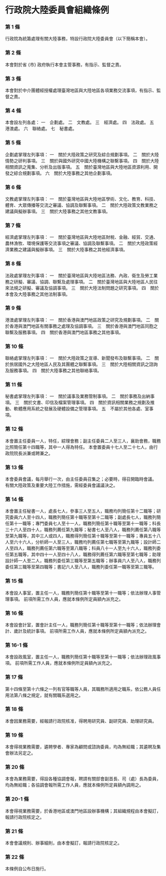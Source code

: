 # 行政院大陸委員會組織條例

### 第 1 條

行政院為統籌處理有關大陸事務，特設行政院大陸委員會（以下簡稱本會）。

### 第 2 條

本會對於省 {市} 政府執行本會主管事務，有指示、監督之責。

### 第 3 條

本會對於中介團體經授權處理臺灣地區與大陸地區各項業務交流事項，有指示、監督之責。

### 第 4 條

本會設左列各處：
一　企劃處。
二　文教處。
三　經濟處。
四　法政處。
五　港澳處。
六　聯絡處。
七　秘書處。

### 第 5 條

企劃處掌理左列事項：
一　關於大陸政策之研究及綜合規劃事項。
二　關於大陸情勢之研判事項。
三　關於與國外研究中國大陸機構之聯繫事項。
四　關於大陸相關資訊之蒐集、分析及出版事項。
五　關於臺灣地區與大陸地區資源利用、開發之綜合規劃事項。
六　關於大陸事務之其他企劃事項。

### 第 6 條

文教處掌理左列事項：
一　關於臺灣地區與大陸地區學術、文化、教育、科技、體育、大眾傳播等交流之審議、協調及聯繫事項。
二　關於大陸政策文教業務之建議與擬辦事項。
三　關於大陸事務之其他文教事項。

### 第 7 條

經濟處掌理左列事項：
一　關於臺灣地區與大陸地區財稅、金融、經貿、交通、農林漁牧、環境保護等交流事項之審議、協調及聯繫事項。
二　關於大陸政策經濟業務之建議與擬辦事項。
三　關於大陸事務之其他經濟事項。

### 第 8 條

法政處掌理左列事項：
一　關於臺灣地區與大陸地區法務、內政、衛生及勞工業務之研擬、審議、協調、聯繫及處理事項。
二　關於臺灣地區與大陸地區人民往來法規之研擬、審議及協調事項。
三　關於大陸法制問題之研究事項。
四　關於本會及大陸事務之其他法制事項。

### 第 9 條

港澳處掌理左列事項：
一　關於香港與澳門地區政策之研究及規劃事項。
二　關於香港與澳門地區有關事務之處理及協調事項。
三　關於香港與澳門地區同胞之聯繫及服務事項。
四　關於香港與澳門地區事務之其他事項。

### 第 10 條

聯絡處掌理左列事項：
一　關於大陸政策之宣導、新聞發布及聯繫事項。
二　關於旅居國外之大陸地區人民及其團體之聯繫事項。
三　關於大陸相關資訊之諮詢及服務事項。
四　關於大陸事務之其他聯絡事項。

### 第 11 條

秘書處掌理左列事項：
一　關於議事及業務管制事項。
二　關於事務及出納事項。
三　關於文書、印信及檔案管理事項。
四　關於資訊相關業務之規劃及推動、軟體應用系統之發展及硬體設備之管理事項。
五　不屬於其他各處、室事項。

### 第 12 條

本會置主任委員一人，特任，綜理會務；副主任委員二人至三人，襄助會務，職務比照簡任第十四職等，其中一人得為特任。
本會置委員十七人至二十七人，由行政院院長派兼或聘兼之。

### 第 13 條

本會委員會議，每月舉行一次，由主任委員召集之；必要時，得召開臨時會議。
有關大陸政策及重要大陸工作措施，需經委員會議議決之。

### 第 14 條

本會置主任秘書一人，處長七人，參事三人至五人，職務均列簡任第十二職等；研究委員六人至十四人，職務列簡任第十職等至第十二職等；副處長七人，職務列簡任第十一職等；專門委員七人至十一人，職務列簡任第十職等至第十一職等；科長三十六人至四十人，職務列薦任第九職等；秘書七人至八人，職務列薦任第八職等至第九職等，其中三人或四人，職務得列簡任第十職等至第十一職等；專員五十八人至六十六人，分析師一人至三人，職務均列薦任第七職等至第九職等；設計師二人至四人，職務列薦任第六職等至第八職等；科員八十一人至九十六人，職務列委任第五職等，其中四十一人至四十八人，職務得列薦任第六職等至第七職等；助理設計師一人至二人，職務列委任第三職等至第五職等；辦事員六人至八人，職務列委任第三職等至第四職等；書記六人至八人，職務列委任第一職等至第三職等。

### 第 15 條

本會設人事室，置主任一人，職務列簡任第十職等至第十一職等；依法辦理人事管理事項。
前項所需工作人員，應就本條例所定員額內派充之。

### 第 16 條

本會設會計室，置會計主任一人，職務列簡任第十職等至第十一職等；依法辦理會計、歲計及統計事項。
前項所需工作人員，應就本條例所定員額內派充之。

### 第 16-1 條

本會設政風室，置主任一人，職務列簡任第十職等至第十一職等；依法辦理政風事項。
前項所需工作人員，應就本條例所定員額內派充之。

### 第 17 條

第十四條至第十六條之一列有官等職等人員，其職務所適用之職系，依公務人員任用法第八條之規定，就有關職系選用之。

### 第 18 條

本會因業務需要，經報請行政院核准，得聘用研究員、副研究員、助理研究員。

### 第 19 條

本會得視業務需要，遴聘學者、專家為顧問或諮詢委員，均為無給職；其遴聘及集會辦法另定之。

### 第 20 條

本會為業務需要，得設各種協調會報，聘請有關部會副首長、司（處）長為委員，均為無給職；各協調會報所需工作人員，應就本條例所定員額內調用之。

### 第 20-1 條

本會得視業務需要，於香港地區或澳門地區設辦事機構；其組織規程由本會擬訂，報請行政院核定之。

### 第 21 條

本會會議規則、辦事細則，由本會擬訂，報請行政院核定之。

### 第 22 條

本條例自公布日施行。

